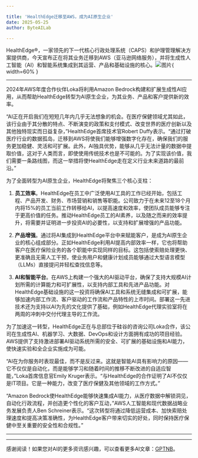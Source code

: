 ```yaml
---

title: 'HealthEdge迁移至AWS，成为AI原生企业'
date: 2025-05-25
author: ByteAILab

---
```


HealthEdge®，一家领先的下一代核心行政处理系统（CAPS）和护理管理解决方案提供商，今天宣布正在将其业务迁移到AWS（亚马逊网络服务），并将生成性人工智能（AI）和智能系统集成到其运营、产品和基础设施的核心。![图片](https://ai-techpark.com/wp-content/uploads/HealthEdge.jpg){ width=60% }

---
2024年AWS年度合作伙伴Loka将利用Amazon Bedrock构建和扩展生成性AI应用，从而帮助HealthEdge转型为AI原生企业，为其业务、产品和客户提供新的效率。

“AI正在开启我们在短短几年内几乎无法想象的机会。在医疗保健领域尤其如此，该行业由于其分散的特点、不断演变的政策和支付模式、改变世界的医疗创新以及其他独特现实而日益复杂，”HealthEdge首席技术官Robert Duffy表示。“通过打破医疗行业的数据孤岛，迁移到AWS将使我们能够增强数字化存在，确保我们的服务更加稳健、灵活和可扩展。此外，AI独具优势，能够从几乎无法计量的数据中提取价值，这对于人类而言，即使使用传统技术也是不可能的。为了实现该价值，我们需要一条路线图，而这一举措将使HealthEdge走在定义行业未来道路的最前沿。”

为了全面转型为AI原生企业，HealthEdge将聚焦三个核心支柱：

1. **员工效率**。HealthEdge在员工中广泛使用AI工具的工作已经开始，包括工程、产品开发、财务、市场营销和销售等职能。公司致力于在未来12至18个月内将15%的员工当前工作转移给AI，以提高速度和效率，使团队成员能够专注于更高价值的任务。推动HealthEdge员工的AI素养，以及随之而来的效率提升，将需要并证明进一步投资AI的必要性，以支持和扩展增强的产品功能。

2. **产品增强**。通过将AI集成到HealthEdge平台中来赋能客户，是成为AI原生企业的核心组成部分。正如HealthEdge利用AI提高内部效率一样，它也将帮助客户在医疗保险业务的各个职能中实现同样的目标。这包括使索赔处理更快、更准确且无需人工干预，使业务用户和健康计划成员能够通过大型语言模型（LLMs）直接提问并轻松查找信息等。

3. **AI和智能平台**。在AWS上构建一个强大的AI驱动平台，确保了支持大规模AI计划所需的计算能力和可扩展性，以支持内部工具和先进产品功能。对HealthEdge基础设施的这一投资将确保AI工具和系统无缝集成和可扩展，能够加速内部工作流、客户驱动的工作流和产品特性的上市时间。部署这一先进技术还为支持以AI为先的文化提供了基础，例如HealthEdge代理实验室将在两周的冲刺中交付代理主导的工作流。

为了加速这一转型，HealthEdge正在与总部位于硅谷的咨询公司Loka合作，该公司在生成性AI、机器学习、大数据、DevOps和设计方面拥有成功的项目经验。AWS提供了支持激进部署AI驱动系统所需的安全、可扩展的基础设施和AI能力，使快速实验和全企业实施成为可能。

“AI在为你服务时表现最佳，而不是反过来。这就是智能AI具有影响力的原因——它不仅仅是自动化，而是能够学习和随着时间的推移不断改进的自适应智能，”Loka首席信息官Emily Kruger表示。“与HealthEdge的合作证明了AI不仅仅是IT项目。它是一种能力，改变了医疗保健及其他领域的工作方式。”

“Amazon Bedrock使HealthEdge能够快速集成AI能力，从医疗数据中解锁洞见，自动化行政流程，并创造更个性化的客户互动，”AWS人工智能和现代数据战略业务发展负责人Ben Schreiner表示。“这次转型将通过降低运营成本、加快索赔处理速度和提高决策准确性，为HealthEdge客户带来切实的好处，同时保持医疗保健中至关重要的安全性和合规性。”

---
---
感谢阅读！如果您对AI的更多资讯感兴趣，可以查看更多AI文章：[GPTNB](https://gptnb.com)。